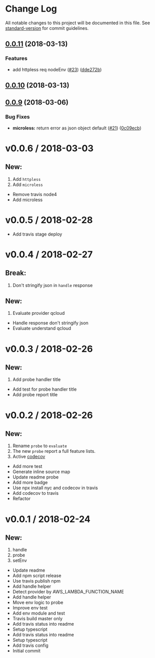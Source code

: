 # Change Log

All notable changes to this project will be documented in this file. See [standard-version](https://github.com/conventional-changelog/standard-version) for commit guidelines.

<a name="0.0.11"></a>
## [0.0.11](https://github.com/vitarn/serverless-tools/compare/v0.0.10...v0.0.11) (2018-03-13)


### Features

* add httpless req nodeEnv ([#23](https://github.com/vitarn/serverless-tools/issues/23)) ([dde272b](https://github.com/vitarn/serverless-tools/commit/dde272b))



<a name="0.0.10"></a>
## [0.0.10](https://github.com/vitarn/serverless-tools/compare/v0.0.9...v0.0.10) (2018-03-13)



<a name="0.0.9"></a>
## [0.0.9](https://github.com/vitarn/serverless-tools/compare/v0.0.6...v0.0.9) (2018-03-06)


### Bug Fixes

* **microless:** return error as json object default ([#21](https://github.com/vitarn/serverless-tools/issues/21)) ([0c09ecb](https://github.com/vitarn/serverless-tools/commit/0c09ecb))




v0.0.6 / 2018-03-03
===================

## New:
  1. Add `httpless`
  2. Add `microless`

  * Remove travis node4
  * Add microless

v0.0.5 / 2018-02-28
===================

  * Add travis stage deploy

v0.0.4 / 2018-02-27
===================

## Break:
  1. Don't stringify json in `handle` response

## New:
  1. Evaluate provider qcloud

  * Handle response don't stringify json
  * Evaluate understand qcloud

v0.0.3 / 2018-02-26
===================

## New:
  1. Add probe handler title

  * Add test for probe handler title
  * Add probe report title

v0.0.2 / 2018-02-26
===================

## New:
  1. Rename `probe` to `evaluate`
  2. The new `probe` report a full feature lists.
  3. Active [codecov](codecov.io)

  * Add more test
  * Generate inline source map
  * Update readme probe
  * Add more badge
  * Use npx install nyc and codecov in travis
  * Add codecov to travis
  * Refactor

v0.0.1 / 2018-02-24
===================

## New:
  1. handle
  2. probe
  3. setEnv

  * Update readme
  * Add npm script release
  * Use travis publish npm
  * Add handle helper
  * Detect provider by AWS_LAMBDA_FUNCTION_NAME
  * Add handle helper
  * Move env logic to probe
  * Improve env test
  * Add env module and test
  * Travis build master only
  * Add travis status into readme
  * Setup typescript
  * Add travis status into readme
  * Setup typescript
  * Add travis config
  * Initial commit
